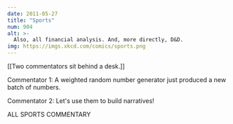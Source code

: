 ```yaml
---
date: 2011-05-27
title: "Sports"
num: 904
alt: >-
  Also, all financial analysis. And, more directly, D&D.
img: https://imgs.xkcd.com/comics/sports.png
---
```

[[Two commentators sit behind a desk.]]

Commentator 1: A weighted random number generator just produced a new batch of numbers.

Commentator 2: Let's use them to build narratives!

ALL SPORTS COMMENTARY

